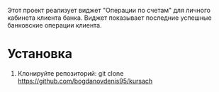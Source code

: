 Этот проект реализует виджет "Операции по счетам" для личного кабинета клиента банка. Виджет показывает последние успешные банковские операции клиента.

# Установка

1. Клонируйте репозиторий:  git clone https://github.com/bogdanovdenis95/kursach